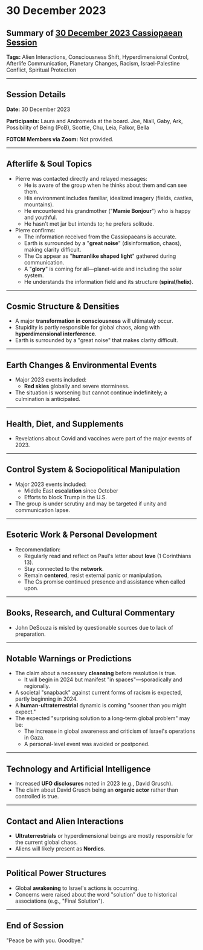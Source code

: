 # 30 December 2023

## Summary of [30 December 2023 Cassiopaean Session](https://cassiopaea.org/forum/threads/session-30-december-2023.54112/)

**Tags:** Alien Interactions, Consciousness Shift, Hyperdimensional Control, Afterlife Communication, Planetary Changes, Racism, Israel-Palestine Conflict, Spiritual Protection

---

## Session Details

**Date:** 30 December 2023

**Participants:** Laura and Andromeda at the board. Joe, Niall, Gaby, Ark, Possibility of Being (PoB), Scottie, Chu, Leia, Falkor, Bella

**FOTCM Members via Zoom:** Not provided.

---

## Afterlife & Soul Topics

- Pierre was contacted directly and relayed messages:
    - He is aware of the group when he thinks about them and can see them.
    - His environment includes familiar, idealized imagery (fields, castles, mountains).
    - He encountered his grandmother ("**Mamie Bonjour**") who is happy and youthful.
    - He hasn't met jar but intends to; he prefers solitude.
- Pierre confirms:
    - The information received from the Cassiopaeans is accurate.
    - Earth is surrounded by a "**great noise**" (disinformation, chaos), making clarity difficult.
    - The Cs appear as "**humanlike shaped light**" gathered during communication.
    - A "**glory**" is coming for all—planet-wide and including the solar system.
    - He understands the information field and its structure (**spiral/helix**).

---

## Cosmic Structure & Densities

- A major **transformation in consciousness** will ultimately occur.
- Stupidity is partly responsible for global chaos, along with **hyperdimensional interference**.
- Earth is surrounded by a "great noise" that makes clarity difficult.

---

## Earth Changes & Environmental Events

- Major 2023 events included:
    - **Red skies** globally and severe storminess.
- The situation is worsening but cannot continue indefinitely; a culmination is anticipated.

---

## Health, Diet, and Supplements

- Revelations about Covid and vaccines were part of the major events of 2023.

---

## Control System & Sociopolitical Manipulation

- Major 2023 events included:
    - Middle East **escalation** since October
    - Efforts to block Trump in the U.S.
- The group is under scrutiny and may be targeted if unity and communication lapse.

---

## Esoteric Work & Personal Development

- Recommendation:
    - Regularly read and reflect on Paul's letter about **love** (1 Corinthians 13).
    - Stay connected to the **network**.
    - Remain **centered**, resist external panic or manipulation.
    - The Cs promise continued presence and assistance when called upon.

---

## Books, Research, and Cultural Commentary

- John DeSouza is misled by questionable sources due to lack of preparation.

---

## Notable Warnings or Predictions

- The claim about a necessary **cleansing** before resolution is true.
    - It will begin in 2024 but manifest "in spaces"—sporadically and regionally.
- A societal "snapback" against current forms of racism is expected, partly beginning in 2024.
- A **human-ultraterrestrial** dynamic is coming "sooner than you might expect."
- The expected "surprising solution to a long-term global problem" may be:
    - The increase in global awareness and criticism of Israel's operations in Gaza.
    - A personal-level event was avoided or postponed.

---

## Technology and Artificial Intelligence

- Increased **UFO disclosures** noted in 2023 (e.g., David Grusch).
- The claim about David Grusch being an **organic actor** rather than controlled is true.

---

## Contact and Alien Interactions

- **Ultraterrestrials** or hyperdimensional beings are mostly responsible for the current global chaos.
- Aliens will likely present as **Nordics**.

---

## Political Power Structures

- Global **awakening** to Israel's actions is occurring.
- Concerns were raised about the word "solution" due to historical associations (e.g., "Final Solution").

---

## End of Session

"Peace be with you. Goodbye."
